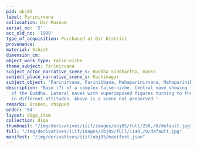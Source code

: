```yaml
---
pid: obj05
label: Parinirvana
collocation: Dir Museum
serial_no: '5'
acc_old_no: '1909'
type_of_acquisition: Purchased at Dir District
provenance: 
material: Schist
dimension_cm: 
object_work_type: False-niche
theme_subject: Parinirvana
subject_actor_narrative_scene_s: Buddha Siddhartha, monks
subject_place_narrative_scene_s: Kushinagar
subject_object: 'Parinirvana, Parinibbana, Mahaparinirvana, Mahaparinibbana '
description: 'Base (?) of a complex false-niche. Central nave showing the Parainirvana
  of the Buddha. Lateral naves with superimposed figures turning to the centre and
  in different attitudes. Above is a scene not preserved '
remarks: Broken, chipped
order: '04'
layout: diga_item
collection: diga
thumbnail: "/img/derivatives/iiif/images/obj05/full/250,/0/default.jpg"
full: "/img/derivatives/iiif/images/obj05/full/1140,/0/default.jpg"
manifest: "/img/derivatives/iiif/obj05/manifest.json"
---
```

